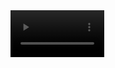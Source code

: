 
<video src='https://github.com/user-attachments/assets/279520c7-3690-4ac8-a8a6-f02a0de5c757' width=150/>
